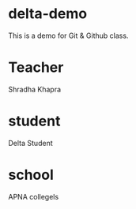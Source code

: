 # delta-demo
This is a demo for Git &amp; Github class.

# Teacher
Shradha Khapra

# student 
Delta Student

# school
APNA collegels
